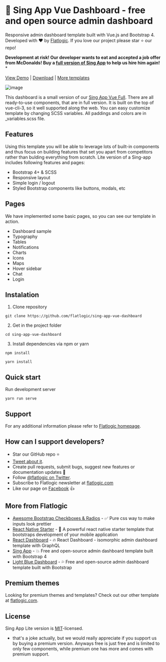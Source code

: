 # 🚀 Sing App Vue Dashboard - free and open source admin dashboard

Responsive admin dashboard template built with Vue.js and Bootstrap 4. Developed with ❤️ by [Flatlogic](https://flatlogic.com/). If you love our project please star ⭐️ our repo!

**Development at risk! Our developer wants to eat and accepted a job offer from McDonalds! Buy a [full version of Sing App](https://flatlogic.com/admin-dashboards/sing-app-vue) to help us hire him again!** *

[View Demo](https://demo.flatlogic.com/sing-app-vue-dashboard/) | [Download](https://github.com/flatlogic/sing-app-vue-dashboard/archive/master.zip) | [More templates](https://flatlogic.com/admin-dashboards)

![image](https://user-images.githubusercontent.com/24964748/48494482-05a3ba80-e83f-11e8-95e6-4a6d2e76687b.png)

This dashboard is a small version of our [Sing App Vue Full](https://flatlogic.com/admin-dashboards/sing-app-vue). There are all ready-to-use components, that are in full version. It is built on the top of vue-cli-3, so it well supported along the web. You can easy customize template by changing SCSS variables. All paddings and colors are in _variables.scss file.

## Features

Using this template you will be able to leverage lots of built-in components and thus focus on building features that set you apart from competitors rather than bulding everything from scratch. Lite version of a Sing-app includes following features and pages:

* Bootstrap 4+ & SCSS
* Responsive layout
* Simple login / logout 
* Styled Bootstrap components like buttons, modals, etc


## Pages
We have implemented some basic pages, so you can see our template in action.

* Dashboard sample
* Typography
* Tables
* Notifications
* Charts
* Icons
* Maps
* Hover sidebar
* Chat
* Login

## Instalation 

1. Clone repository
```shell
git clone https://github.com/flatlogic/sing-app-vue-dashboard
```
2. Get in the project folder
```shell
cd sing-app-vue-dashboard
```
3. Install dependencies via npm or yarn
```shell
npm install
```
```shell
yarn install
```

## Quick start
Run development server
```shell
yarn run serve
```

## Support
For any additional information please refer to [Flatlogic homepage](https://flatlogic.com).

## How can I support developers?
- Star our GitHub repo :star:
- [Tweet about it](https://twitter.com/intent/tweet?text=Amazing%20dashboard%20built%20with%20Vue%20and%20Bootstrap!&url=https://github.com/flatlogic/sing-app-vue-dashboard&via=flatlogic).
- Create pull requests, submit bugs, suggest new features or documentation updates :wrench:
- Follow [@flatlogic on Twitter](https://twitter.com/flatlogic).
- Subscribe to Flatlogic newsletter at [flatlogic.com](https://flatlogic.com/)
- Like our page on [Facebook](https://www.facebook.com/flatlogic/) :thumbsup:

## More from Flatlogic
- [Awesome Bootstrap Checkboxes & Radios](https://github.com/flatlogic/awesome-bootstrap-checkbox) - ✅ Pure css way to make inputs look prettier
- [React Native Starter](https://github.com/flatlogic/react-native-starter) - 🚀 A powerful react native starter template that bootstraps development of your mobile application
- [React Dashboard](https://github.com/flatlogic/react-dashboard) - 🔥 React Dashboard - isomorphic admin dashboard template with GraphQL
- [Sing App](https://github.com/flatlogic/sing-app) - 💥 Free and open-source admin dashboard template built with Bootstrap 4
- [Light Blue Dashboard](https://github.com/flatlogic/light-blue-dashboard) - 💦 Free and open-source admin dashboard template built with Bootstrap

## Premium themes
Looking for premium themes and templates? Check out our other template at [flatlogic.com](https://flatlogic.com/templates).

## License

Sing App Lite version is [MIT](https://github.com/flatlogic/sing-app/blob/master/LICENSE.txt)-licensed.

* that's a joke actually, but we would really appreciate if you support us by buying a premium version. Anyways free is just free and is limited to only few components, while premium one has more and comes with premium support.
